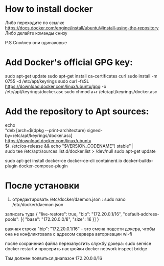 # How to install docker 


Либо переходите по ссылке https://docs.docker.com/engine/install/ubuntu/#install-using-the-repository
Либо делайте команды снизу 

P.S Спойлер они одинаковые
# Add Docker's official GPG key:
sudo apt-get update
sudo apt-get install ca-certificates curl
sudo install -m 0755 -d /etc/apt/keyrings
sudo curl -fsSL https://download.docker.com/linux/ubuntu/gpg -o /etc/apt/keyrings/docker.asc
sudo chmod a+r /etc/apt/keyrings/docker.asc

# Add the repository to Apt sources:
echo \
  "deb [arch=$(dpkg --print-architecture) signed-by=/etc/apt/keyrings/docker.asc] https://download.docker.com/linux/ubuntu \
  $(. /etc/os-release && echo "$VERSION_CODENAME") stable" | \
  sudo tee /etc/apt/sources.list.d/docker.list > /dev/null
sudo apt-get update


sudo apt-get install docker-ce docker-ce-cli containerd.io docker-buildx-plugin docker-compose-plugin


# После установки

1. отредактировать /etc/docker/daemon.json : sudo nano /etc/docker/daemon.json


записать туда
{
  "live-restore": true,
  "bip": "172.20.0.1/16",
  "default-address-pools": [{
    "base": "172.20.0.0/8",
    "size": 16
  }]
}

важная строка "bip": "172.20.0.1/16" - это смена подсети докера, чтобы она не конфликтовала с адресом сервера авторизации wi-fi

после сохранения файла перезапустить службу докера: sudo service docker restart
и проверить настройки docker network inspect bridge

Там должен появиться диапазон 172.20.0.0/16

